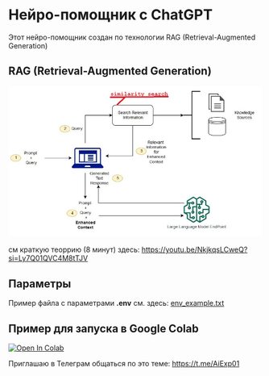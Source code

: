 # Нейро-помощник с ChatGPT
Этот нейро-помощник создан по технологии RAG (Retrieval-Augmented Generation) 

## RAG (Retrieval-Augmented Generation)
![jumpstart-fm-rag_01.jpg](Doc%2Fjumpstart-fm-rag_01.jpg)

см краткую теоррию (8 минут) здесь: https://youtu.be/NkjkqsLCweQ?si=Ly7Q01QVC4M8tTJV

## Параметры
Пример файла с параметрами  **.env** см. здесь: [env_example.txt](Python%2Fenv_example.txt)

## Пример для запуска в Google Colab
[![Open In Colab](https://colab.research.google.com/assets/colab-badge.svg)](https://colab.research.google.com/github/kvoloshenko/GPT_RAG_01/blob/main/Colab/TG_Bot_RUN_01.ipynb)

Приглашаю в Телеграм общаться по это теме: https://t.me/AiExp01